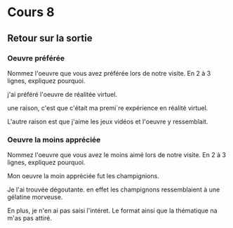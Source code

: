 # Cours 8
## Retour sur la sortie

### Oeuvre préférée
Nommez l'oeuvre que vous avez préférée lors de notre visite. En 2 à 3 lignes, expliquez pourquoi.

j'ai préféré l'oeuvre de réalitée virtuel.

une raison, c'est que c'était ma premi`re expérience en réalité virtuel.

L'autre raison est que j'aime les jeux vidéos et l'oeuvre y ressemblait.



### Oeuvre la moins appréciée
Nommez l'oeuvre que vous avez le moins aimé lors de notre visite. En 2 à 3 lignes, expliquez pourquoi.

Mon oeuvre la moin appréciée fut les champignions.

Je l'ai trouvée dégoutante. en effet les champignons ressemblaient à une gélatine morveuse.

En plus, je n'en ai pas saisi l'intéret. Le format ainsi que la thématique na m'as pas attiré.

